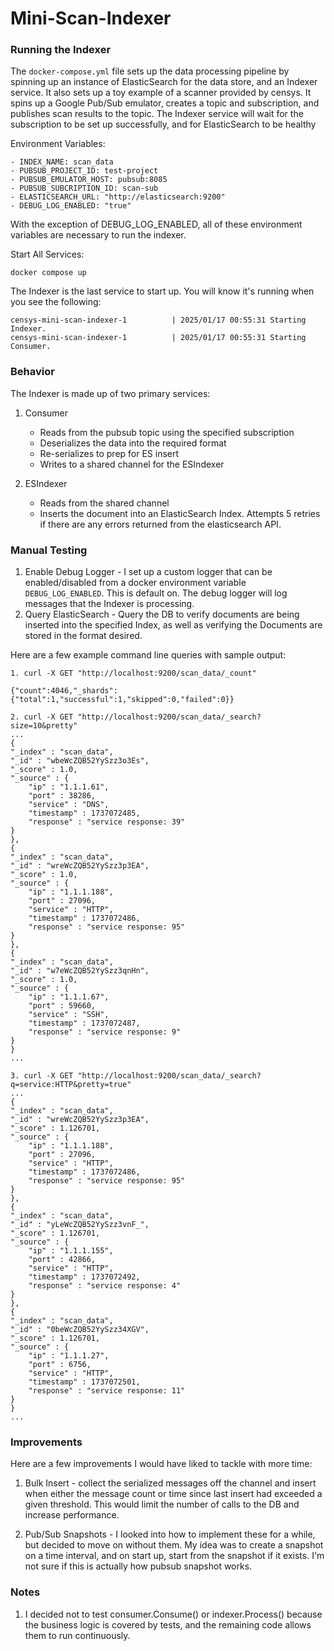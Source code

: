 # Mini-Scan-Indexer

### Running the Indexer

The `docker-compose.yml` file sets up the data processing pipeline by spinning up an instance of ElasticSearch for the data store, and an Indexer service. It also sets up a toy example of a scanner provided by censys. It spins up a Google Pub/Sub emulator, creates a topic and subscription, and publishes scan results to the topic. The Indexer service will wait for the subscription to be set up successfully, and for ElasticSearch to be healthy

Environment Variables:

```
- INDEX_NAME: scan_data
- PUBSUB_PROJECT_ID: test-project
- PUBSUB_EMULATOR_HOST: pubsub:8085
- PUBSUB_SUBCRIPTION_ID: scan-sub
- ELASTICSEARCH_URL: "http://elasticsearch:9200"
- DEBUG_LOG_ENABLED: "true"
```

With the exception of DEBUG_LOG_ENABLED, all of these environment variables are necessary to run the indexer.

Start All Services:

```
docker compose up
```

The Indexer is the last service to start up. You will know it's running when you see the following:

```
censys-mini-scan-indexer-1          | 2025/01/17 00:55:31 Starting Indexer.
censys-mini-scan-indexer-1          | 2025/01/17 00:55:31 Starting Consumer.
```

### Behavior

The Indexer is made up of two primary services:

1. Consumer
   - Reads from the pubsub topic using the specified subscription
   - Deserializes the data into the required format
   - Re-serializes to prep for ES insert
   - Writes to a shared channel for the ESIndexer

3. ESIndexer
   - Reads from the shared channel
   - Inserts the document into an ElasticSearch Index. Attempts 5 retries if there are any errors returned from the elasticsearch API.

### Manual Testing

1. Enable Debug Logger - I set up a custom logger that can be enabled/disabled from a docker environment variable `DEBUG_LOG_ENABLED`. This is default on. The debug logger will log messages that the Indexer is processing.
2. Query ElasticSearch - Query the DB to verify documents are being inserted into the specified Index, as well as verifying the Documents are stored in the format desired.

Here are a few example command line queries with sample output:

```
1. curl -X GET "http://localhost:9200/scan_data/_count"

{"count":4046,"_shards":{"total":1,"successful":1,"skipped":0,"failed":0}}
```

```
2. curl -X GET "http://localhost:9200/scan_data/_search?size=10&pretty"
...
{
"_index" : "scan_data",
"_id" : "wbeWcZQB52YySzz3o3Es",
"_score" : 1.0,
"_source" : {
    "ip" : "1.1.1.61",
    "port" : 38286,
    "service" : "DNS",
    "timestamp" : 1737072485,
    "response" : "service response: 39"
}
},
{
"_index" : "scan_data",
"_id" : "wreWcZQB52YySzz3p3EA",
"_score" : 1.0,
"_source" : {
    "ip" : "1.1.1.188",
    "port" : 27096,
    "service" : "HTTP",
    "timestamp" : 1737072486,
    "response" : "service response: 95"
}
},
{
"_index" : "scan_data",
"_id" : "w7eWcZQB52YySzz3qnHn",
"_score" : 1.0,
"_source" : {
    "ip" : "1.1.1.67",
    "port" : 59660,
    "service" : "SSH",
    "timestamp" : 1737072487,
    "response" : "service response: 9"
}
}
...
```

```
3. curl -X GET "http://localhost:9200/scan_data/_search?q=service:HTTP&pretty=true"
...
{
"_index" : "scan_data",
"_id" : "wreWcZQB52YySzz3p3EA",
"_score" : 1.126701,
"_source" : {
    "ip" : "1.1.1.188",
    "port" : 27096,
    "service" : "HTTP",
    "timestamp" : 1737072486,
    "response" : "service response: 95"
}
},
{
"_index" : "scan_data",
"_id" : "yLeWcZQB52YySzz3vnF_",
"_score" : 1.126701,
"_source" : {
    "ip" : "1.1.1.155",
    "port" : 42866,
    "service" : "HTTP",
    "timestamp" : 1737072492,
    "response" : "service response: 4"
}
},
{
"_index" : "scan_data",
"_id" : "0beWcZQB52YySzz34XGV",
"_score" : 1.126701,
"_source" : {
    "ip" : "1.1.1.27",
    "port" : 6756,
    "service" : "HTTP",
    "timestamp" : 1737072501,
    "response" : "service response: 11"
}
}
...
```

### Improvements

Here are a few improvements I would have liked to tackle with more time:

1. Bulk Insert - collect the serialized messages off the channel and insert when either the message count or time since last insert had exceeded a given threshold. This would limit the number of calls to the DB and increase performance.

2. Pub/Sub Snapshots - I looked into how to implement these for a while, but decided to move on without them. My idea was to create a snapshot on a time interval, and on start up, start from the snapshot if it exists. I'm not sure if this is actually how pubsub snapshot works.

### Notes

1. I decided not to test consumer.Consume() or indexer.Process() because the business logic is covered by tests, and the remaining code allows them to run continuously.
